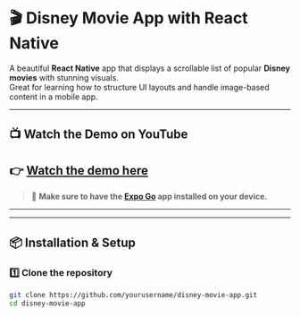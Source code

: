 # 🎬 **Disney Movie App with React Native**

A beautiful **React Native** app that displays a scrollable list of popular **Disney movies** with stunning visuals.  
Great for learning how to structure UI layouts and handle image-based content in a mobile app.

---

## 📺 **Watch the Demo on YouTube**

👉 [**Watch the demo here**](https://youtube.com/shorts/3H-KwcrDqg8?si=TnPgWJezM02RlrnK)  
---

> 📲 **Make sure to have the [Expo Go](https://expo.dev/client) app installed on your device.**

---



---

## 📦 **Installation & Setup**

### 1️⃣ Clone the repository

```bash
git clone https://github.com/yourusername/disney-movie-app.git
cd disney-movie-app
